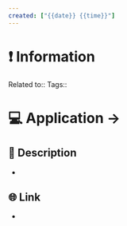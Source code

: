 ```yaml
---
created: ["{{date}} {{time}}"]
---
```



# ❗ Information
Related to::
Tags::

# 💻 Application -> 

## 🧾 Description
- 
## 🌐 Link
- 